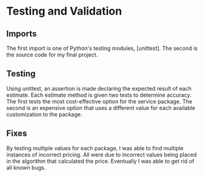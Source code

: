 # Testing and Validation

## Imports
The first import is one of Python's testing modules, [unittest].
The second is the source code for my final project.

## Testing
Using unittest, an assertion is made declaring the expected result of each estimate. Each estimate method is given two tests to determine accuracy. The first tests the most cost-effective option for the service package. The second is an expensive option that uses a different value for each available customization to the package.

## Fixes
By testing multiple values for each package, I was able to find multiple instances of incorrect pricing. All were due to incorrect values being placed in the algorithm that calculated the price. Eventually I was able to get rid of all known bugs. 